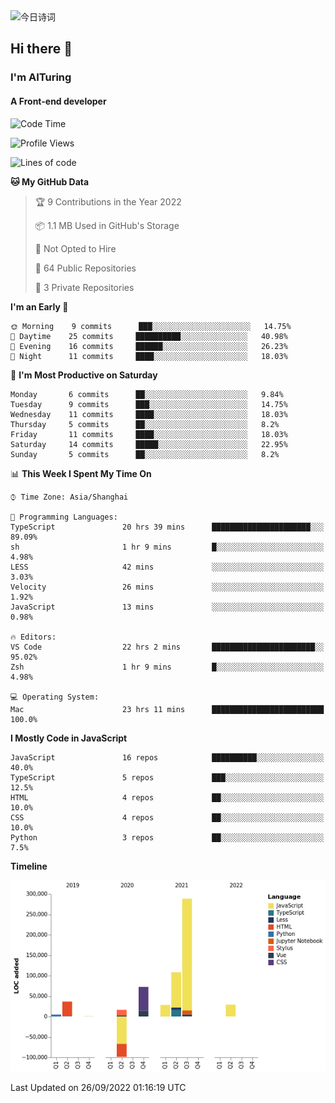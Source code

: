 <img alt="今日诗词" src="https://v2.jinrishici.com/one.svg?font-size=30&spacing=2&color=skyblue" style="max-width:100%; display: block; margin: 0 auto;">

## Hi there 👋
### I'm AITuring
#### A Front-end developer

<!-- <img src="./dhx.gif" width="400px"/> -->

<!--START_SECTION:waka-->
![Code Time](http://img.shields.io/badge/Code%20Time-3%2C824%20hrs%2010%20mins-blue)

![Profile Views](http://img.shields.io/badge/Profile%20Views-0-blue)

![Lines of code](https://img.shields.io/badge/From%20Hello%20World%20I%27ve%20Written-486%20Thousand%20lines%20of%20code-blue)

**🐱 My GitHub Data** 

> 🏆 9 Contributions in the Year 2022
 > 
> 📦 1.1 MB Used in GitHub's Storage 
 > 
> 🚫 Not Opted to Hire
 > 
> 📜 64 Public Repositories 
 > 
> 🔑 3 Private Repositories  
 > 
**I'm an Early 🐤** 

```text
🌞 Morning    9 commits      ███░░░░░░░░░░░░░░░░░░░░░░   14.75% 
🌆 Daytime    25 commits     ██████████░░░░░░░░░░░░░░░   40.98% 
🌃 Evening    16 commits     ██████░░░░░░░░░░░░░░░░░░░   26.23% 
🌙 Night      11 commits     ████░░░░░░░░░░░░░░░░░░░░░   18.03%

```
📅 **I'm Most Productive on Saturday** 

```text
Monday       6 commits      ██░░░░░░░░░░░░░░░░░░░░░░░   9.84% 
Tuesday      9 commits      ███░░░░░░░░░░░░░░░░░░░░░░   14.75% 
Wednesday    11 commits     ████░░░░░░░░░░░░░░░░░░░░░   18.03% 
Thursday     5 commits      ██░░░░░░░░░░░░░░░░░░░░░░░   8.2% 
Friday       11 commits     ████░░░░░░░░░░░░░░░░░░░░░   18.03% 
Saturday     14 commits     █████░░░░░░░░░░░░░░░░░░░░   22.95% 
Sunday       5 commits      ██░░░░░░░░░░░░░░░░░░░░░░░   8.2%

```


📊 **This Week I Spent My Time On** 

```text
⌚︎ Time Zone: Asia/Shanghai

💬 Programming Languages: 
TypeScript               20 hrs 39 mins      ██████████████████████░░░   89.09% 
sh                       1 hr 9 mins         █░░░░░░░░░░░░░░░░░░░░░░░░   4.98% 
LESS                     42 mins             ░░░░░░░░░░░░░░░░░░░░░░░░░   3.03% 
Velocity                 26 mins             ░░░░░░░░░░░░░░░░░░░░░░░░░   1.92% 
JavaScript               13 mins             ░░░░░░░░░░░░░░░░░░░░░░░░░   0.98%

🔥 Editors: 
VS Code                  22 hrs 2 mins       ███████████████████████░░   95.02% 
Zsh                      1 hr 9 mins         █░░░░░░░░░░░░░░░░░░░░░░░░   4.98%

💻 Operating System: 
Mac                      23 hrs 11 mins      █████████████████████████   100.0%

```

**I Mostly Code in JavaScript** 

```text
JavaScript               16 repos            ██████████░░░░░░░░░░░░░░░   40.0% 
TypeScript               5 repos             ███░░░░░░░░░░░░░░░░░░░░░░   12.5% 
HTML                     4 repos             ██░░░░░░░░░░░░░░░░░░░░░░░   10.0% 
CSS                      4 repos             ██░░░░░░░░░░░░░░░░░░░░░░░   10.0% 
Python                   3 repos             ██░░░░░░░░░░░░░░░░░░░░░░░   7.5%

```


**Timeline**

![Chart not found](https://raw.githubusercontent.com/AITuring/AITuring/main/charts/bar_graph.png) 


 Last Updated on 26/09/2022 01:16:19 UTC
<!--END_SECTION:waka-->


